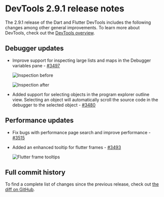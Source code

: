 # DevTools 2.9.1 release notes

The 2.9.1 release of the Dart and Flutter DevTools
includes the following changes among other general improvements.
To learn more about DevTools, check out the
[DevTools overview](https://docs.flutter.dev/tools/devtools).

## Debugger updates

* Improve support for inspecting large lists and maps in
  the Debugger variables pane - [#3497](https://github.com/flutter/devtools/pull/3497)

  ![Inspection before](/assets/images/docs/tools/devtools/release-notes/images-2.9.1/image1.png "Inspection before")

  ![Inspection after](/assets/images/docs/tools/devtools/release-notes/images-2.9.1/image2.png "Inspection after")

* Added support for selecting objects in the program explorer outline view.
  Selecting an object will automatically scroll the source code
  in the debugger to the selected object -
  [#3480](https://github.com/flutter/devtools/pull/3480)

## Performance updates

* Fix bugs with performance page search and improve performance -
  [#3515](https://github.com/flutter/devtools/pull/3515)
* Added an enhanced tooltip for flutter frames -
  [#3493](https://github.com/flutter/devtools/pull/3493)

  ![Flutter frame tooltips](/assets/images/docs/tools/devtools/release-notes/images-2.9.1/image3.png "Flutter frame tooltips")

## Full commit history

To find a complete list of changes since the previous release,
check out
[the diff on GitHub](https://github.com/flutter/devtools/compare/v2.8.0...v2.9.1).
